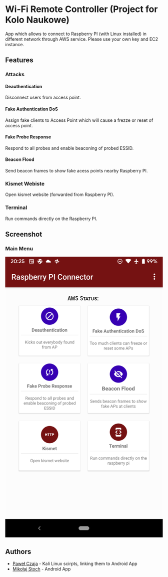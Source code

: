 # Wi-Fi Remote Controller (Project for Kolo Naukowe)

App which allows to connect to Raspberry PI (with Linux installed) in different network through AWS service. Please use your own key and EC2 instance.

## Features

### Attacks

#### Deauthentication

Disconnect users from access point.

#### Fake Authentication DoS

Assign fake clients to Access Point which will cause a frezze or reset of access point.

#### Fake Probe Response

Respond to all probes and enable beaconing of probed ESSID.

#### Beacon Flood

Send beacon frames to show fake acess points nearby Raspberry PI.

### Kismet Webiste

Open kismet website (forwarded from Raspberry PI).

### Terminal

Run commands directly on the Raspberry PI.

## Screenshot

### Main Menu

![Main menu](https://github.com/miko083/WiFiRemoteController/blob/master/images/main_menu.png)

## Authors

* [Paweł Czaja](https://github.com/GitHub-Pawel) - Kali Linux scirpts, linking them to Android App 
* [Mikołaj Stoch](https://github.com/miko083) - Android App
